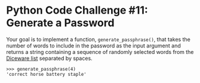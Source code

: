 # Python Code Challenge #11: Generate a Password

Your goal is to implement a function, `generate_passphrase()`, that takes the number of words to include in the password as the input argument and returns a string containing a sequence of randomly selected words from the [Diceware list](https://theworld.com/~reinhold/diceware.wordlist.asc) separated by spaces.

```console
>>> generate_passphrase(4)
'correct horse battery staple'
```
